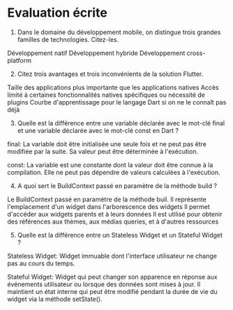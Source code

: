 # Evaluation écrite

1. Dans le domaine du développement mobile, on distingue trois grandes familles de technologies. Citez-les.

Développement natif
Développement hybride
Développement cross-platform


2. Citez trois avantages et trois inconvénients de la solution Flutter.

Taille des applications plus importante que les applications natives
Accès limité à certaines fonctionnalités natives spécifiques ou nécessité de plugins
Courbe d'apprentissage pour le langage Dart si on ne le connaît pas déjà

3. Quelle est la différence entre une variable déclarée avec le mot-clé final et une variable déclarée avec le mot-clé const en Dart ?

final: La variable doit être initialisée une seule fois et ne peut pas être modifiée par la suite. Sa valeur peut être déterminée à l'exécution.

const: La variable est une constante dont la valeur doit être connue à la compilation. Elle ne peut pas dépendre de valeurs calculées à l'exécution.

4. A quoi sert le BuildContext passé en paramètre de la méthode build ?

Le BuildContext passé en paramètre de la méthode buil.
Il représente l'emplacement d'un widget dans l'arborescence des widgets
Il permet d'accéder aux widgets parents et à leurs données
Il est utilisé pour obtenir des références aux thèmes, aux médias queries, et à d'autres ressources

5. Quelle est la différence entre un Stateless Widget et un Stateful Widget ?

Stateless Widget: Widget immuable dont l'interface utilisateur ne change pas au cours du temps. 

Stateful Widget: Widget qui peut changer son apparence en réponse aux événements utilisateur ou lorsque des données sont mises à jour. Il maintient un état interne qui peut être modifié pendant la durée de vie du widget via la méthode setState().
